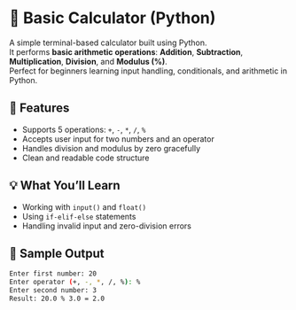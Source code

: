 # 🧮 Basic Calculator (Python)

A simple terminal-based calculator built using Python.  
It performs **basic arithmetic operations**: **Addition**, **Subtraction**, **Multiplication**, **Division**, and **Modulus (%)**.  
Perfect for beginners learning input handling, conditionals, and arithmetic in Python.

## 🚀 Features

- Supports 5 operations: `+`, `-`, `*`, `/`, `%`
- Accepts user input for two numbers and an operator
- Handles division and modulus by zero gracefully
- Clean and readable code structure

## 💡 What You’ll Learn

- Working with `input()` and `float()`  
- Using `if-elif-else` statements  
- Handling invalid input and zero-division errors

## 🧪 Sample Output

```bash
Enter first number: 20
Enter operator (+, -, *, /, %): %
Enter second number: 3
Result: 20.0 % 3.0 = 2.0
